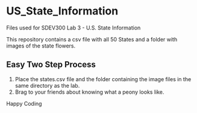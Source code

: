 # US_State_Information
Files used for SDEV300 Lab 3 - U.S. State Information

This repository contains a csv file with all 50 States and a folder with images of the state flowers.

## Easy Two Step Process
1. Place the states.csv file and the folder containing the image files in the same directory as the lab.
2. Brag to your friends about knowing what a peony looks like.

Happy Coding
